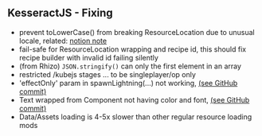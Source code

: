 ## KesseractJS - Fixing

- prevent toLowerCase() from breaking ResourceLocation due to unusual locale, related: [notion note](https://www.notion.so/modernmodpacks/KesseractJS-d08c3cc6e49d4221ba6d0b759db2dae5?pvs=4#aad98608f9ef411faaac226ddcf1ceac)
- fail-safe for ResourceLocation wrapping and recipe id, this should fix recipe builder with invalid id failing silently
- (from Rhizo) `JSON.stringify()` can only the first element in an array
- restricted /kubejs stages ... to be singleplayer/op only
- 'effectOnly' param in spawnLightning(...) not working, [(see GitHub commit)](https://github.com/Hellish-Mods/KesseractJS/commit/8e16bd63f64e63c58c43564e621f289ac6923f75)
- Text wrapped from Component not having color and font, [(see GitHub commit)](https://github.com/Hellish-Mods/KesseractJS/commit/b269158f0d5440c6278758e8ae563adf0c8c3e81)
- Data/Assets loading is 4-5x slower than other regular resource loading mods
